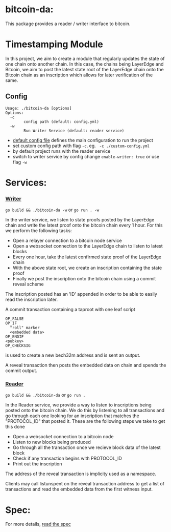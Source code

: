 bitcoin-da:
===========
This package provides a reader / writer interface to bitcoin.

# Timestamping Module

In this project, we aim to create a module that regularly updates the state of one chain onto another chain. In this case, the chains being LayerEdge and Bitcoin, we aim to post the latest state root of the LayerEdge chain onto the Bitcoin chain as an inscription which allows for later verification of the same.

## Config

```
Usage: ./bitcoin-da [options]
Options:
  -c
        config path (default: config.yml)
  -w
        Run Writer Service (default: reader service)
```

- [default config file](./config.yml) defines the main configuration to run the project
- set custom config path with flag `-c`. eg. ` -c ./custom-config.yml`
- by default project runs with the reader service 
- switch to writer service by config change `enable-writer: true` or use flag `-w`

Services:
========

### [Writer](./docs/writer-service.md)

`go build && ./bitcoin-da -w` or `go run . -w`

In the writer service, we listen to state proofs posted by the LayerEdge chain and write the latest proof onto the bitcoin chain every 1 hour. For this we perform the following tasks:
* Open a relayer connection to a bitcoin node service
* Open a websocket connection to the LayerEdge chain to listen to latest blocks
* Every one hour, take the latest confirmed state proof of the LayerEdge chain
* With the above state root, we create an inscription containing the state proof
* Finally we post the inscription onto the bitcoin chain using a commit reveal scheme 

The inscription posted has an 'ID' appended in order to be able to easily read the inscription later.

A commit transaction containing a taproot with one leaf script

    OP_FALSE
    OP_IF
      "roll" marker
      <embedded data>
    OP_ENDIF
    <pubkey>
    OP_CHECKSIG

is used to create a new bech32m address and is sent an output.


A reveal transaction then posts the embedded data on chain and spends the
commit output.


### [Reader](./docs/reader-service.md)

`go build && ./bitcoin-da`  or  `go run .`

In the Reader service, we provide a way to listen to inscriptions being posted onto the bitcoin chain. We do this by listening to all transactions and go through each one looking for an inscription that matches the "PROTOCOL_ID" that posted it. These are the following steps we take to get this done
* Open a websocket connection to a bitcoin node
* Listen to new blocks being produced
* Go through all the transaction once we recieve block data of the latest block
* Check if any transaction begins with PROTOCOL_ID
* Print out the inscription

The address of the reveal transaction is implicity used as a namespace.


Clients may call listunspent on the reveal transaction address to get a list of
transactions and read the embedded data from the first witness input.

Spec:
=====

For more details, [read the spec](./spec.md)
